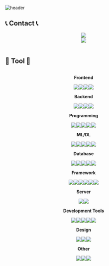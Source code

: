 ![header](https://capsule-render.vercel.app/api?color=7FFFD4&type=venom&text=Lee&fontColor=ffffff)

## 📞 Contact 📞
<div style="display: flex;  flex-direction: column; align-items: center;">
    <a href="mailto:dntjr4646@gmail.com">
        <img src="https://img.shields.io/badge/Gmail-EA4335?style=for-the-badge&logo=Gmail&logoColor=white"> 
    </a>
    <a href="https://www.instagram.com/2rain_stone">
        <img src="https://img.shields.io/badge/Instagram-E4405F?style=for-the-badge&logo=Instagram&logoColor=white"> 
    </a>
</div><br>

## 🔨 Tool 🔨
<div style="display: flex; flex-direction: column; align-items: center;">
    <!-- Frontend -->
    <p><strong>Frontend</strong></p>
    <div style="display: flex; justify-content: center;">
        <img src="https://img.shields.io/badge/react-%2320232a.svg?style=for-the-badge&logo=react&logoColor=%2361DAFB">
        <img src="https://img.shields.io/badge/html5-%23E34F26.svg?style=for-the-badge&logo=html5&logoColor=white"> 
        <img src="https://img.shields.io/badge/css3-%231572B6.svg?style=for-the-badge&logo=css3&logoColor=white"> 
        <img src="https://img.shields.io/badge/javascript-%23323330.svg?style=for-the-badge&logo=javascript&logoColor=%23F7DF1E">
    </div>
    <!-- Backend -->
    <p><strong>Backend</strong></p>
    <div style="display: flex; justify-content: center;">
        <img src="https://img.shields.io/badge/java-%23ED8B00.svg?style=for-the-badge&logo=openjdk&logoColor=white">
        <img src="https://img.shields.io/badge/Springboot-6DB33F?style=for-the-badge&logo=springboot&logoColor=white">
        <img src="https://img.shields.io/badge/Python-3776AB?style=for-the-badge&logo=python&logoColor=white"> 
        <img src="https://img.shields.io/badge/JSP-007396?style=for-the-badge&logo=java&logoColor=white">
    </div>
    <!-- programming -->
    <p><strong>Programming</strong></p>
    <div style="display: flex; justify-content: center;">
        <img src="https://img.shields.io/badge/JAVA-007396?style=for-the-badge&logo=openjdk&logoColor=white">
        <img src="https://img.shields.io/badge/Python-3766AB?style=for-the-badge&logo=Python&logoColor=white"/>
        <img src="https://img.shields.io/badge/kotlin-7F52FF?style=for-the-badge&logo=kotlin&logoColor=white">
        <img src="https://img.shields.io/badge/dart-0175C2?style=for-the-badge&logo=dart&logoColor=white">
        <img src="https://img.shields.io/badge/typescript-%23007ACC.svg?style=for-the-badge&logo=typescript&logoColor=white">
    </div>
    <!--machinelearning -->
    <p><strong>ML/DL</strong></p>
    <div style="display: flex; justify-content: center;">
        <img src="https://img.shields.io/badge/Keras-%23D00000.svg?style=for-the-badge&logo=Keras&logoColor=white">
        <img src="https://img.shields.io/badge/Matplotlib-%23ffffff.svg?style=for-the-badge&logo=Matplotlib&logoColor=black"/>
        <img src="https://img.shields.io/badge/scikit--learn-%23F7931E.svg?style=for-the-badge&logo=scikit-learn&logoColor=white">
        <img src="https://img.shields.io/badge/numpy-%23013243.svg?style=for-the-badge&logo=numpy&logoColor=white">
        <img src="https://img.shields.io/badge/TensorFlow-%23FF6F00.svg?style=for-the-badge&logo=TensorFlow&logoColor=white">
    </div>
    <!-- Database -->
    <p><strong>Database</strong></p>
    <div style="display: flex; justify-content: center;">
        <img src="https://img.shields.io/badge/Supabase-3ECF8E?style=for-the-badge&logo=supabase&logoColor=white">
        <img src="https://img.shields.io/badge/firebase-a08021?style=for-the-badge&logo=firebase&logoColor=ffcd34">
        <img src="https://img.shields.io/badge/oracle-F80000?style=for-the-badge&logo=oracle&logoColor=white"> 
        <img src="https://img.shields.io/badge/mysql-4479A1?style=for-the-badge&logo=mysql&logoColor=white">
        <img src="https://img.shields.io/badge/MariaDB-003545?style=for-the-badge&logo=mariadb&logoColor=white">
    </div>
     <!-- Framework -->
    <p><strong>Framework</strong></p>
    <div style="display: flex; justify-content: center;">
        <img src="https://img.shields.io/badge/Flutter-02569B?style=for-the-badge&logo=flutter&logoColor=white">
        <img src="https://img.shields.io/badge/Springboot-6DB33F?style=for-the-badge&logo=springboot&logoColor=white">
        <img src="https://img.shields.io/badge/bootstrap-7952B3?style=for-the-badge&logo=bootstrap&logoColor=white">
        <img src="https://img.shields.io/badge/Thymeleaf-%23005C0F.svg?style=for-the-badge&logo=Thymeleaf&logoColor=white">
        <img src="https://img.shields.io/badge/FastAPI-005571?style=for-the-badge&logo=fastapi">
        <img src="https://img.shields.io/badge/jquery-%230769AD.svg?style=for-the-badge&logo=jquery&logoColor=white">
    </div>
    <!-- Server -->
    <p><strong>Server</strong></p>
    <div style="display: flex; justify-content: center;">
        <img src="https://img.shields.io/badge/apache tomcat-F8DC75?style=for-the-badge&logo=apachetomcat&logoColor=black">
        <img src="https://img.shields.io/badge/docker-%230db7ed.svg?style=for-the-badge&logo=docker&logoColor=white">
    </div>
    <!-- Development Tools -->
    <p><strong>Development Tools</strong></p>
    <div style="display: flex; justify-content: center;">
        <img src="https://img.shields.io/badge/IntelliJIDEA-000000.svg?style=for-the-badge&logo=intellij-idea&logoColor=white">
        <img src="https://img.shields.io/badge/Visual%20Studio%20Code-0078d7.svg?style=for-the-badge&logo=visual-studio-code&logoColor=white">
        <img src="https://img.shields.io/badge/Eclipse%20IDE-2C2255?style=for-the-badge&logo=eclipse&logoColor=white">
        <img src="https://img.shields.io/badge/android%20studio-346ac1?style=for-the-badge&logo=android%20studio&logoColor=white">
        <img src="https://img.shields.io/badge/Xcode-007ACC?style=for-the-badge&logo=Xcode&logoColor=white">
    </div>
    <!-- Design -->
    <p><strong>Design</strong></p>
    <div style="display: flex; justify-content: center;">
        <img src="https://img.shields.io/badge/adobe%20photoshop-%2331A8FF.svg?style=for-the-badge&logo=adobe%20photoshop&logoColor=white">
        <img src="https://img.shields.io/badge/Adobe%20Premiere%20Pro-9999FF.svg?style=for-the-badge&logo=Adobe%20Premiere%20Pro&logoColor=white">
        <img src="https://img.shields.io/badge/figma-%23F24E1E.svg?style=for-the-badge&logo=figma&logoColor=white">
    </div>
    <!-- Other -->
    <p><strong>Other</strong></p>
    <div style="display: flex; justify-content: center;">
        <img src="https://img.shields.io/badge/git-%23F05033.svg?style=for-the-badge&logo=git&logoColor=white">
        <img src="https://img.shields.io/badge/github-%23121011.svg?style=for-the-badge&logo=github&logoColor=white">
        <img src="https://img.shields.io/badge/Postman-FF6C37?style=for-the-badge&logo=postman&logoColor=white">
    </div>
</div>


